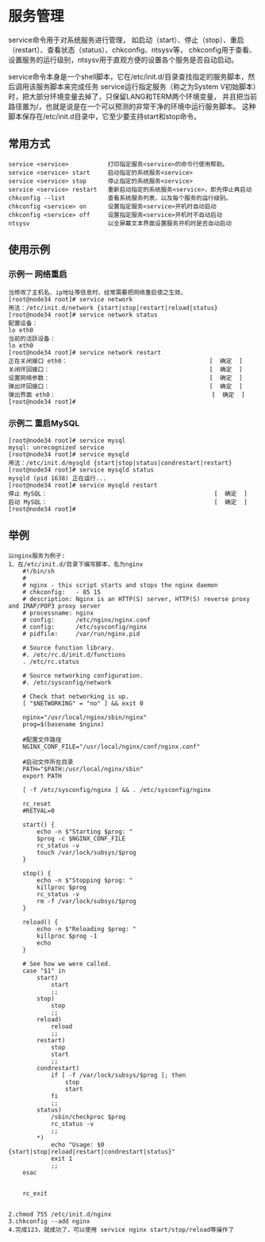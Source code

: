 # 服务管理
   service命令用于对系统服务进行管理，
   如启动（start）、停止（stop）、重启（restart）、查看状态（status）、chkconfig、ntsysv等，
   chkconfig用于查看、设置服务的运行级别，ntsysv用于直观方便的设置各个服务是否自动启动。
   
   service命令本身是一个shell脚本，它在/etc/init.d/目录查找指定的服务脚本，然后调用该服务脚本来完成任务
   service运行指定服务（称之为System V初始脚本）时，把大部分环境变量去掉了，只保留LANG和TERM两个环境变量，
   并且把当前路径置为/，也就是说是在一个可以预测的非常干净的环境中运行服务脚本。
   这种脚本保存在/etc/init.d目录中，它至少要支持start和stop命令。

## 常用方式
    service <service>           打印指定服务<service>的命令行使用帮助。
    service <service> start     启动指定的系统服务<service>
    service <service> stop      停止指定的系统服务<service>
    service <service> restart   重新启动指定的系统服务<service>，即先停止再启动
    chkconfig --list            查看系统服务列表，以及每个服务的运行级别。
    chkconfig <service> on      设置指定服务<service>开机时自动启动
    chkconfig <service> off     设置指定服务<service>开机时不自动启动
    ntsysv                      以全屏幕文本界面设置服务开机时是否自动启动

## 使用示例
### 示例一 网络重启
    当修改了主机名、ip地址等信息时，经常需要把网络重启使之生效。
    [root@node34 root]# service network 
    用法：/etc/init.d/network {start|stop|restart|reload|status}
    [root@node34 root]# service network status 
    配置设备：
    lo eth0
    当前的活跃设备：
    lo eth0
    [root@node34 root]# service network restart 
    正在关闭接口 eth0：                                        [  确定  ]
    关闭环回接口：                                             [  确定  ]
    设置网络参数：                                             [  确定  ]
    弹出环回接口：                                             [  确定  ]
    弹出界面 eth0：                                            [  确定  ]
    [root@node34 root]#

### 示例二 重启MySQL
    [root@node34 root]# service mysql 
    mysql: unrecognized service
    [root@node34 root]# service mysqld 
    用法：/etc/init.d/mysqld {start|stop|status|condrestart|restart}
    [root@node34 root]# service mysqld status 
    mysqld (pid 1638) 正在运行...
    [root@node34 root]# service mysqld restart 
    停止 MySQL：                                               [  确定  ]
    启动 MySQL：                                               [  确定  ]
    [root@node34 root]#

## 举例
    以nginx服务为例子:
    1、在/etc/init.d/目录下编写脚本，名为nginx
        #!/bin/sh 
        # 
        # nginx - this script starts and stops the nginx daemon 
        # chkconfig:   - 85 15 
        # description: Nginx is an HTTP(S) server, HTTP(S) reverse proxy and IMAP/POP3 proxy server 
        # processname: nginx 
        # config:      /etc/nginx/nginx.conf 
        # config:      /etc/sysconfig/nginx 
        # pidfile:     /var/run/nginx.pid 

        # Source function library. 
        #. /etc/rc.d/init.d/functions 
        . /etc/rc.status

        # Source networking configuration. 
        #. /etc/sysconfig/network 
        
        # Check that networking is up. 
        [ "$NETWORKING" = "no" ] && exit 0

        nginx="/usr/local/nginx/sbin/nginx"
        prog=$(basename $nginx)

        #配置文件路径
        NGINX_CONF_FILE="/usr/local/nginx/conf/nginx.conf"
        
        #启动文件所在目录
        PATH="$PATH:/usr/local/nginx/sbin"
        export PATH 

        [ -f /etc/sysconfig/nginx ] && . /etc/sysconfig/nginx

        rc_reset
        #RETVAL=0

        start() {
            echo -n $"Starting $prog: "
            $prog -c $NGINX_CONF_FILE
            rc_status -v
            touch /var/lock/subsys/$prog
        }

        stop() {
            echo -n $"Stopping $prog: "
            killproc $prog
            rc_status -v
            rm -f /var/lock/subsys/$prog
        }

        reload() {
            echo -n $"Reloading $prog: "
            killproc $prog -1
            echo
        }

        # See how we were called.
        case "$1" in
            start)
                start
                ;;
            stop)
                stop
                ;;
            reload)
                reload
                ;;
            restart)
                stop
                start
                ;;
            condrestart)
                if [ -f /var/lock/subsys/$prog ]; then
                    stop
                    start
                fi
                ;;
            status)
                /sbin/checkproc $prog
                rc_status -v
                ;;
            *)
                echo "Usage: $0 {start|stop|reload|restart|condrestart|status}"
                exit 1
                ;;
        esac


        rc_exit


    2.chmod 755 /etc/init.d/nginx
    3.chkconfig --add nginx
    4.完成123，就成功了，可以使用 service nginx start/stop/reload等操作了
